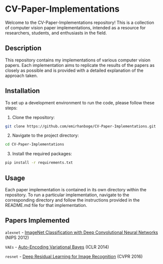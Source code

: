 # CV-Paper-Implementations

Welcome to the CV-Paper-Implementations repository! This is a collection of computer vision paper implementations, intended as a resource for researchers, students, and enthusiasts in the field.

## Description

This repository contains my implementations of various computer vision papers. Each implementation aims to replicate the results of the papers as closely as possible and is provided with a detailed explanation of the approach taken.

## Installation

To set up a development environment to run the code, please follow these steps:

1. Clone the repository:

```bash
git clone https://github.com/emirhanboge/CV-Paper-Implementations.git
```

2. Navigate to the project directory:

```bash
cd CV-Paper-Implementations
```

3. Install the required packages:

```bash
pip install -r requirements.txt
```

## Usage

Each paper implementation is contained in its own directory within the repository. To run a particular implementation, navigate to the corresponding directory and follow the instructions provided in the README.md file for that implementation.

## Papers Implemented

`alexnet` - [ImageNet Classification with Deep Convolutional Neural Networks](https://papers.nips.cc/paper/4824-imagenet-classification-with-deep-convolutional-neural-networks.pdf) (NIPS 2012)

`VAEs` - [Auto-Encoding Variational Bayes](https://arxiv.org/abs/1312.6114) (ICLR 2014)

`resnet` - [Deep Residual Learning for Image Recognition](https://arxiv.org/abs/1512.03385) (CVPR 2016)